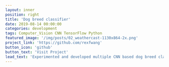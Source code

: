 ```yaml
---
layout: inner
position: right
title: 'Dog breed classifier'
date: 2019-08-14 00:00:00
categories: development
tags: Computer_Vision CNN TensorFlow Python
featured_image: '/img/posts/02_weathercast-1130x864-2x.png'
project_link: 'https://github.com/rexfwang'
button_icon: 'github'
button_text: 'Visit Project'
lead_text: 'Experimented and developed multiple CNN based dog breed classifiers using tensorflow in Python. Compared results from various top performant CNN architectures.'
---
```


